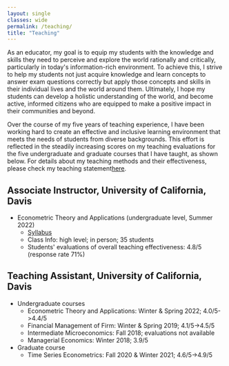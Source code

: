 ```yaml
---
layout: single
classes: wide
permalink: /teaching/
title: "Teaching"
---
```


As an educator, my goal is to equip my students with the knowledge and skills they need to perceive and explore the world rationally and critically, particularly in today's information-rich environment. To achieve this, I strive to help my students not just acquire knowledge and learn concepts to answer exam questions correctly but apply those concepts and skills in their individual lives and the world around them. Ultimately, I hope my students can develop a holistic understanding of the world, and become active, informed citizens who are equipped to make a positive impact in their communities and beyond. 

Over the course of my five years of teaching experience, I have been working hard to create an effective and inclusive learning environment that meets the needs of students from diverse backgrounds. This effort is reflected in the steadily increasing scores on my teaching evaluations for the five undergraduate and graduate courses that I have taught, as shown below. For details about my teaching methods and their effectiveness, please check my teaching statement[here](/files/pdf/teaching/TS.pdf).

## Associate Instructor, University of California, Davis
- Econometric Theory and Applications (undergraduate level, Summer 2022)
    - [Syllabus](/files/pdf/teaching/ARE106SummerSyllabus.pdf)
    - Class Info: high level; in person; 35 students
    - Students' evaluations of overall teaching effectiveness: 4.8/5 (response rate 71%)

## Teaching Assistant, University of California, Davis
- Undergraduate courses
    - Econometric Theory and Applications: Winter & Spring 2022; 4.0/5->4.4/5
    - Financial Management of Firm: Winter & Spring 2019; 4.1/5->4.5/5
    - Intermediate Microeconomics: Fall 2018; evaluations not available
    - Managerial Economics: Winter 2018; 3.9/5
- Graduate course
    - Time Series Econometrics: Fall 2020 & Winter 2021; 4.6/5->4.9/5


